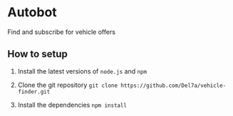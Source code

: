 # Autobot
Find and subscribe for vehicle offers

## How to setup
1. Install the latest versions of `node.js` and `npm` 

2. Clone the git repository
`git clone https://github.com/Del7a/vehicle-finder.git`

3. Install the dependencies
`npm install`
